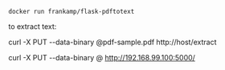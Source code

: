 ```docker run frankamp/flask-pdftotext``` 

to extract text:

curl -X PUT --data-binary @pdf-sample.pdf http://host/extract

curl -X PUT --data-binary @ http://192.168.99.100:5000/
